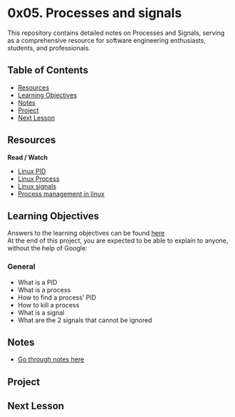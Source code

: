 # 0x05. Processes and signals

This repository contains detailed notes on Processes and Signals, serving as a comprehensive resource for software engineering enthusiasts, students, and professionals.

## Table of Contents
+ [Resources](#resources)
+ [Learning Objectives](#learning-objectives)
+ [Notes](#Notes)
+ [Project](#project)
+ [Next Lesson](#next-lesson)


## Resources
**Read / Watch**
- [Linux PID](https://www.linfo.org/pid.html)
- [Linux Process](https://www.thegeekstuff.com/2012/03/linux-processes-environment/)
- [Linux signals](https://www.educative.io/answers/what-are-linux-signals)
- [Process management in linux](https://www.digitalocean.com/community/tutorials/process-management-in-linux)

## Learning Objectives
Answers to the learning objectives can be found [here](./learning_objectives)  
At the end of this project, you are expected to be able to explain to anyone, without the help of Google:

### General
- What is a PID
- What is a process
- How to find a process’ PID
- How to kill a process
- What is a signal
- What are the 2 signals that cannot be ignored

## Notes
+ [Go through notes here](./notes.md)


## Project

## Next Lesson
[]() 
